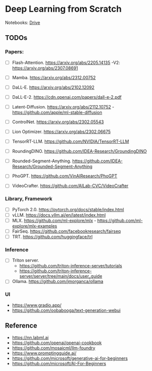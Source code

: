 # Deep Learning from Scratch
Notebooks: [Drive](https://drive.google.com/drive/folders/13dwL2I9-_obgkeLyprf7Kl2fWTTBtWdL?usp=drive_link)

## TODOs
### Papers:
- [ ] Flash-Attention. https://arxiv.org/abs/2205.14135 -V2: https://arxiv.org/abs/2307.08691
- [ ] Mamba. https://arxiv.org/abs/2312.00752
- [ ] DaLL-E. https://arxiv.org/abs/2102.12092
- [ ] DaLL-E-2. https://cdn.openai.com/papers/dall-e-2.pdf
- [ ] Latent-Diffusion. https://arxiv.org/abs/2112.10752 - https://github.com/apple/ml-stable-diffusion
- [ ] ControlNet. https://arxiv.org/abs/2302.05543
- [ ] Lion Optimizer. https://arxiv.org/abs/2302.06675
- [ ] TensorRT-LLM. https://github.com/NVIDIA/TensorRT-LLM
- [ ] RoundingDINO. https://github.com/IDEA-Research/GroundingDINO
- [ ] Rounded-Segment-Anything. https://github.com/IDEA-Research/Grounded-Segment-Anything
- [ ] PhoGPT. https://github.com/VinAIResearch/PhoGPT 
- [ ] VideoCrafter. https://github.com/AILab-CVC/VideoCrafter


### Library, Framework
- [ ] PyTorch 2.0. https://pytorch.org/docs/stable/index.html
- [ ] vLLM. https://docs.vllm.ai/en/latest/index.html
- [ ] MLX. https://github.com/ml-explore/mlx - https://github.com/ml-explore/mlx-examples
- [ ] FairSeq. https://github.com/facebookresearch/fairseq
- [ ] TRT. https://github.com/huggingface/trl

### Inference
- [ ] Triton server. 
  - https://github.com/triton-inference-server/tutorials 
  - https://github.com/triton-inference-server/server/tree/main/docs/user_guide
- [ ] Ollama. https://github.com/jmorganca/ollama

### UI
- https://www.gradio.app/
- https://github.com/oobabooga/text-generation-webui


## Reference
- https://nn.labml.ai
- https://github.com/openai/openai-cookbook
- https://github.com/mosaicml/llm-foundry
- https://www.promptingguide.ai/
- https://github.com/microsoft/generative-ai-for-beginners
- https://github.com/microsoft/AI-For-Beginners
